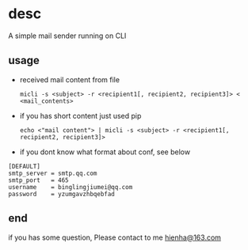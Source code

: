 # desc

A simple mail sender running on CLI

## usage 

* received mail content from file
    ```
    micli -s <subject> -r <recipient1[, recipient2, recipient3]> < <mail_contents>
    ```
* if you has short content just used pip
    ```
    echo <"mail content"> | micli -s <subject> -r <recipient1[, recipient2, recipient3]>
    ```
* if you dont know what format about conf, see below

```
[DEFAULT]
smtp_server = smtp.qq.com
smtp_port   = 465
username    = binglingjiumei@qq.com
password    = yzumgavzhbqebfad
```

## end

if you has some question, Please contact to me [hienha@163.com](mailto:hienha@163.com)

